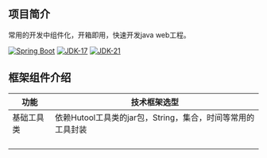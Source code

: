 ## 项目简介
常用的开发中组件化，开箱即用，快速开发java web工程。

[![Spring Boot](https://img.shields.io/badge/Spring%20Boot-3.1-blue.svg)]()
[![JDK-17](https://img.shields.io/badge/JDK-17-green.svg)]()
[![JDK-21](https://img.shields.io/badge/JDK-21-green.svg)]()


## 框架组件介绍

| 功能    | 技术框架选型                                |
|-------|---------------------------------------|
| 基础工具类 | 依赖Hutool工具类的jar包，String，集合，时间等常用的工具封装 |
|       |                                       |
|       |                                       |
|       |                                       |
|       |                                       |
